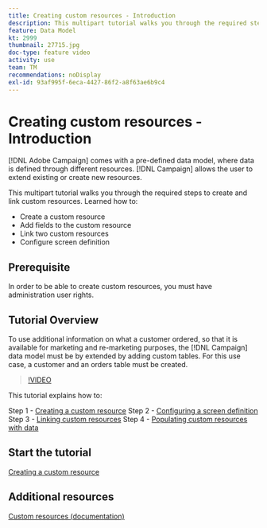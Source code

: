 ```yaml
---
title: Creating custom resources - Introduction
description: This multipart tutorial walks you through the required steps to create and link custom resources.
feature: Data Model 
kt: 2999
thumbnail: 27715.jpg
doc-type: feature video
activity: use
team: TM
recommendations: noDisplay
exl-id: 93af995f-6eca-4427-86f2-a8f63ae6b9c4
---
```

# Creating custom resources​ - Introduction

[!DNL Adobe Campaign] comes with a pre-defined data model, where data is defined through different resources. [!DNL Campaign] allows the user to extend existing or create new resources.

This multipart tutorial walks you through the required steps to create and link custom resources. 
Learned how to:

* Create a custom resource
* Add fields to the custom resource
* Link two custom resources
* Configure screen definition

## Prerequisite

In order to be able to create custom resources, you must have administration user rights.

## Tutorial Overview

To use additional information on what a customer ordered, so that it is available for marketing and re-marketing purposes, the [!DNL Campaign] data model must be by extended by adding custom tables. For this use case, a customer and an orders table must be created.

>[!VIDEO](https://video.tv.adobe.com/v/27715?quality=9)

This tutorial explains how to:

Step 1 - [Creating a custom resource](./creating-a-custom-resource.md)
Step 2 - [Configuring a screen definition](./configuring-a-screen-definition-for-a-custom-resource.md)
Step 3 - [Linking custom resources](./linking-custom-resources.md)
Step 4 - [Populating custom resources with data](./populate-custom-resources-with-data.md)

## Start the tutorial

[Creating a custom resource](./creating-a-custom-resource.md)

## Additional resources

[Custom resources (documentation)](https://experienceleague.adobe.com/docs/campaign-standard/using/working-with-apis/global-concepts/custom-resources.html)
